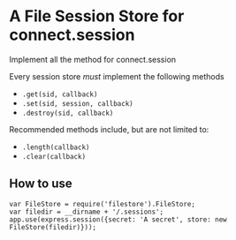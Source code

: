 # A File Session Store for connect.session

Implement all the method for connect.session

Every session store _must_ implement the following methods

- `.get(sid, callback)`
- `.set(sid, session, callback)`
- `.destroy(sid, callback)`

Recommended methods include, but are not limited to:

- `.length(callback)`
- `.clear(callback)`

## How to use

    var FileStore = require('filestore').FileStore;
    var filedir = __dirname + '/.sessions';
    app.use(express.session({secret: 'A secret', store: new FileStore(filedir)}));
